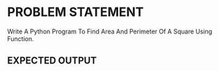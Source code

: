 # PROBLEM STATEMENT
Write A Python Program To Find Area And Perimeter Of A Square Using Function.

## EXPECTED OUTPUT

